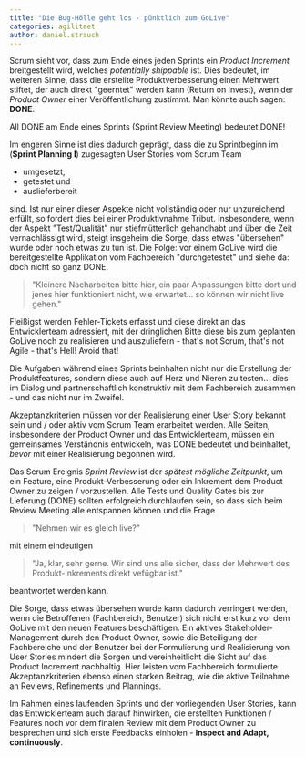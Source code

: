 ```yaml
---
title: "Die Bug-Hölle geht los - pünktlich zum GoLive"
categories: agilitaet
author: daniel.strauch
---
```


Scrum sieht vor, dass zum Ende eines jeden Sprints ein *Product Increment* breitgestellt wird, welches *potentially shippable* ist. Dies bedeutet, im weiteren Sinne, dass die erstellte Produktverbesserung einen Mehrwert stiftet, der auch direkt "geerntet" werden kann (Return on Invest), wenn der *Product Owner* einer Veröffentlichung zustimmt. Man könnte auch sagen: **DONE**.

All DONE am Ende eines Sprints (Sprint Review Meeting) bedeutet DONE!

Im engeren Sinne ist dies dadurch geprägt, dass die zu Sprintbeginn im (**Sprint Planning I**) zugesagten User Stories vom Scrum Team

* umgesetzt,
* getestet und
* auslieferbereit

sind. Ist nur einer dieser Aspekte nicht vollständig oder nur unzureichend erfüllt, so fordert dies bei einer Produktivnahme Tribut. Insbesondere, wenn der Aspekt "Test/Qualität" nur stiefmütterlich gehandhabt und über die Zeit vernachlässigt wird, steigt insgeheim die Sorge, dass etwas "übersehen" wurde oder noch etwas zu tun ist. Die Folge: vor einem GoLive wird die bereitgestellte Applikation vom Fachbereich "durchgetestet" und siehe da: doch nicht so ganz DONE.

> "Kleinere Nacharbeiten bitte hier, ein paar Anpassungen bitte dort und jenes hier funktioniert nicht, wie erwartet... so können wir nicht live gehen."

Fleißigst werden Fehler-Tickets erfasst und diese direkt an das Entwicklerteam adressiert, mit der dringlichen Bitte diese bis zum geplanten GoLive noch zu realisieren und auszuliefern - that's not Scrum, that's not Agile - that's Hell! Avoid that!

Die Aufgaben während eines Sprints beinhalten nicht nur die Erstellung der Produktfeatures, sondern diese auch auf Herz und Nieren zu testen... dies im Dialog und partnerschaftlich konstruktiv mit dem Fachbereich zusammen - und das nicht nur im Zweifel.

Akzeptanzkriterien müssen vor der Realisierung einer User Story bekannt sein und / oder aktiv vom Scrum Team erarbeitet werden. Alle Seiten, insbesondere der Product Owner und das Entwicklerteam, müssen ein gemeinsames Verständnis entwickeln, was DONE bedeutet und beinhaltet, _bevor_ mit einer Realisierung begonnen wird.

Das Scrum Ereignis *Sprint Review* ist der *spätest mögliche Zeitpunkt*, um ein Feature, eine Produkt-Verbesserung oder ein Inkrement dem Product Owner zu zeigen / vorzustellen. Alle Tests und Quality Gates bis zur Lieferung (DONE) sollten erfolgreich durchlaufen sein, so dass sich beim Review Meeting alle entspannen können und die Frage

> "Nehmen wir es gleich live?"

mit einem eindeutigen

> "Ja, klar, sehr gerne. Wir sind uns alle sicher, dass der Mehrwert des Produkt-Inkrements direkt vefügbar ist."

beantwortet werden kann.

Die Sorge, dass etwas übersehen wurde kann dadurch verringert werden, wenn die Betroffenen (Fachbereich, Benutzer) sich nicht erst kurz vor dem GoLive mit den neuen Features beschäftigen. Ein aktives Stakeholder-Management durch den Product Owner, sowie die Beteiligung der Fachbereiche und der Benutzer bei der Formulierung und Realisierung von User Stories mindert die Sorgen und vereinheitlicht die Sicht auf das Product Increment nachhaltig. Hier leisten vom Fachbereich formulierte Akzeptanzkriterien ebenso einen starken Beitrag, wie die aktive Teilnahme an Reviews, Refinements und Plannings.

Im Rahmen eines laufenden Sprints und der vorliegenden User Stories, kann das Entwicklerteam auch darauf hinwirken, die erstellten Funktionen / Features noch vor dem finalen Review mit dem Product Owner zu besprechen und sich erste Feedbacks einholen - **Inspect and Adapt, continuously**.

